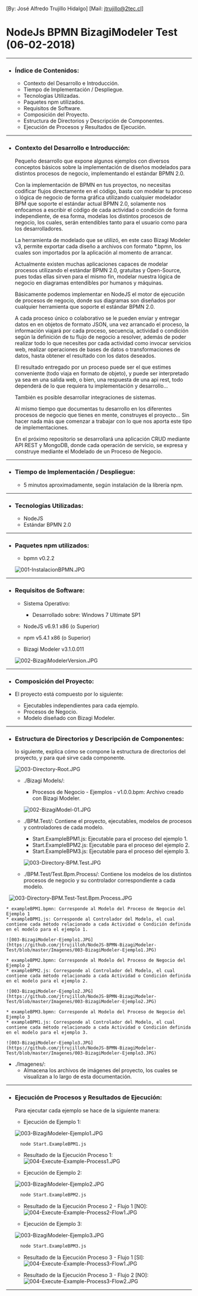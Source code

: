 [By: José Alfredo Trujillo Hidalgo]
[Mail: jtrujillo@2tec.cl]

# NodeJs BPMN BizagiModeler Test (06-02-2018)

-------------------------------------------

* ### Índice de Contenidos:

  * Contexto del Desarrollo e Introducción.
  * Tiempo de Implementación / Despliegue.
  * Tecnologías Utilizadas.
  * Paquetes npm utilizados.
  * Requisitos de Software.
  * Composición del Proyecto.
  * Estructura de Directorios y Descripción de Componentes.
  * Ejecución de Procesos y Resultados de Ejecución.
  
-------------------------------------------

* ### Contexto del Desarrollo e Introducción:

  Pequeño desarrollo que expone algunos ejemplos con diversos conceptos básicos sobre la implementación de diseños modelados para distintos procesos de negocio, implementando el estándar BPMN 2.0.
  
  Con la implementación de BPMN en tus proyectos, no necesitas codificar flujos directamente en el código, basta con modelar tu proceso o lógica de negocio de forma gráfica utilizando cualquier modelador BPM que soporte el estándar actual BPMN 2.0, solamente nos enfocamos a escribir el código de cada actividad o condición de forma independiente, de esa forma, modelas los distintos procesos de negocio, los cuales, serán entendibles tanto para el usuario como para los desarrolladores. 
  
  La herramienta de modelado que se utilizó, en este caso Bizagi Modeler v3, permite exportar cada diseño a archivos con formato *.bpmn, los cuales son importados por la aplicación al momento de arrancar.
  
  Actualmente existen muchas aplicaciones capaces de modelar procesos utilizando el estándar BPMN 2.0, gratuitas y Open-Source, pues todas ellas sirven para el mismo fin, modelar nuestra lógica de negocio en diagramas entendibles por humanos y máquinas.
  
  Básicamente podemos implementar en NodeJS el motor de ejecución de procesos de negocio, donde sus diagramas son diseñados por cualquier herramienta que soporte el estándar BPMN 2.0.
  
  A cada proceso único o colaborativo se le pueden enviar y entregar datos en en objetos de formato JSON, una vez arrancado el proceso, la información viajará por cada proceso, secuencia, actividad o condición según la definición de tu flujo de negocio a resolver, además de poder realizar todo lo que necesites por cada actividad como invocar servicios web, realizar operaciones de bases de datos o transformaciones de datos, hasta obtener el resultado con los datos deseados.
  
  El resultado entregado por un proceso puede ser el que estimes conveniente (todo viaja en formato de objeto), y puede ser interpretado ya sea en una salida web, o bien, una respuesta de una api rest, todo dependerá de lo que requiera tu implementación y desarrollo...
  
  También es posible desarrollar integraciones de sistemas.
  
  Al mismo tiempo que documentas tu desarrollo en los diferentes procesos de negocio que tienes en mente, construyes el proyecto... Sin hacer nada más que comenzar a trabajar con lo que nos aporta este tipo de implementaciones.
  
  En el próximo repositorio se desarrollará una aplicación CRUD mediante API REST y MongoDB, donde cada operación de servicio, se expresa y construye mediante el Modelado de un Proceso de Negocio.
  
-------------------------------------------

* ### Tiempo de Implementación / Despliegue:

  * 5 minutos aproximadamente, según instalación de la librería npm.
  
-------------------------------------------

* ### Tecnologías Utilizadas:

  * NodeJS
  * Estándar BPMN 2.0

-------------------------------------------

* ### Paquetes npm utilizados:

  * bpmn v0.2.2
  
  ![001-InstalacionBPMN.JPG](https://github.com/jtrujilloh/NodeJS-BPMN-BizagiModeler-Test/blob/master/Imagenes/001-InstalacionBPMN.JPG)
  
-------------------------------------------

* ### Requisitos de Software:

  * Sistema Operativo:
    * Desarrollado sobre: Windows 7 Ultimate SP1
  * NodeJS v6.9.1 x86 (o Superior)
  * npm v5.4.1 x86 (o Superior)
  
  * Bizagi Modeler v3.1.0.011
  
  ![002-BizagiModelerVersion.JPG](https://github.com/jtrujilloh/NodeJS-BPMN-BizagiModeler-Test/blob/master/Imagenes/002-BizagiModelerVersion.JPG)
  
 -------------------------------------------

* ### Composición del Proyecto: 

* El proyecto está compuesto por lo siguiente:

  * Ejecutables independientes para cada ejemplo. 
  * Procesos de Negocio.
  * Modelo diseñado con Bizagi Modeler.
    

-------------------------------------------

* ### Estructura de Directorios y Descripción de Componentes:
  
  lo siguiente, explica cómo se compone la estructura de directorios del proyecto, y para qué sirve cada componente.
    
  ![003-Directory-Root.JPG](https://github.com/jtrujilloh/NodeJS-BPMN-BizagiModeler-Test/blob/master/Imagenes/003-Directory-Root.JPG)
        
  * ./Bizagi Models/: 
    * Procesos de Negocio - Ejemplos - v1.0.0.bpm: Archivo creado con Bizagi Modeler.
    
    ![002-BizagiModel-01.JPG](https://github.com/jtrujilloh/NodeJS-BPMN-BizagiModeler-Test/blob/master/Imagenes/002-BizagiModel-01.JPG)
    
  * ./BPM.Test/: Contiene el proyecto, ejecutables, modelos de procesos y controladores de cada modelo.
    * Start.ExampleBPM1.js: Ejecutable para el proceso del ejemplo 1.
    * Start.ExampleBPM2.js: Ejecutable para el proceso del ejemplo 2.
    * Start.ExampleBPM3.js: Ejecutable para el proceso del ejemplo 3.
    
    ![003-Directory-BPM.Test.JPG](https://github.com/jtrujilloh/NodeJS-BPMN-BizagiModeler-Test/blob/master/Imagenes/003-Directory-BPM.Test.JPG)
    
  * ./BPM.Test/Test.Bpm.Process/: Contiene los modelos de los distintos procesos de negocio y su controlador correspondiente a cada modelo.

    ![003-Directory-BPM.Test-Test.Bpm.Process.JPG](https://github.com/jtrujilloh/NodeJS-BPMN-BizagiModeler-Test/blob/master/Imagenes/003-Directory-BPM.Test-Test.Bpm.Process.JPG)
    
    * exampleBPM1.bpmn: Corresponde al Modelo del Proceso de Negocio del Ejemplo 1
    * exampleBPM1.js: Corresponde al Controlador del Modelo, el cual contiene cada método relacionado a cada Actividad o Condición definida en el modelo para el ejemplo 1.
    
    ![003-BizagiModeler-Ejemplo1.JPG](https://github.com/jtrujilloh/NodeJS-BPMN-BizagiModeler-Test/blob/master/Imagenes/003-BizagiModeler-Ejemplo1.JPG)
    
    * exampleBPM2.bpmn: Corresponde al Modelo del Proceso de Negocio del Ejemplo 2
    * exampleBPM2.js: Corresponde al Controlador del Modelo, el cual contiene cada método relacionado a cada Actividad o Condición definida en el modelo para el ejemplo 2.
    
    ![003-BizagiModeler-Ejemplo2.JPG](https://github.com/jtrujilloh/NodeJS-BPMN-BizagiModeler-Test/blob/master/Imagenes/003-BizagiModeler-Ejemplo2.JPG)
    
    * exampleBPM3.bpmn: Corresponde al Modelo del Proceso de Negocio del Ejemplo 3
    * exampleBPM1.js: Corresponde al Controlador del Modelo, el cual contiene cada método relacionado a cada Actividad o Condición definida en el modelo para el ejemplo 3.
    
    ![003-BizagiModeler-Ejemplo3.JPG](https://github.com/jtrujilloh/NodeJS-BPMN-BizagiModeler-Test/blob/master/Imagenes/003-BizagiModeler-Ejemplo3.JPG)
    
  * ./Imagenes/: 
    * Almacena los archivos de imágenes del proyecto, los cuales se visualizan a lo largo de esta documentación.

-------------------------------------------

* ### Ejecución de Procesos y Resultados de Ejecución:
  
  Para ejecutar cada ejemplo se hace de la siguiente manera:
  
  * Ejecución de Ejemplo 1:
  
  ![003-BizagiModeler-Ejemplo1.JPG](https://github.com/jtrujilloh/NodeJS-BPMN-BizagiModeler-Test/blob/master/Imagenes/003-BizagiModeler-Ejemplo1.JPG)
  
  ```bash
    node Start.ExampleBPM1.js
  ```
    * Resultado de la Ejecución Proceso 1:
    ![004-Execute-Example-Process1.JPG](https://github.com/jtrujilloh/NodeJS-BPMN-BizagiModeler-Test/blob/master/Imagenes/004-Execute-Example-Process1.JPG)
    
  * Ejecución de Ejemplo 2:
  
  ![003-BizagiModeler-Ejemplo2.JPG](https://github.com/jtrujilloh/NodeJS-BPMN-BizagiModeler-Test/blob/master/Imagenes/003-BizagiModeler-Ejemplo2.JPG)
  
  ```bash
    node Start.ExampleBPM2.js
  ```
  
    * Resultado de la Ejecución Proceso 2 - Flujo 1 [NO]:
    ![004-Execute-Example-Process2-Flow1.JPG](https://github.com/jtrujilloh/NodeJS-BPMN-BizagiModeler-Test/blob/master/Imagenes/004-Execute-Example-Process2-Flow1.JPG)
    
  * Ejecución de Ejemplo 3:
  
  ![003-BizagiModeler-Ejemplo3.JPG](https://github.com/jtrujilloh/NodeJS-BPMN-BizagiModeler-Test/blob/master/Imagenes/003-BizagiModeler-Ejemplo3.JPG)
  
  ```bash
    node Start.ExampleBPM3.js
  ```
    
    * Resultado de la Ejecución Proceso 3 - Flujo 1 [SI]:
    ![004-Execute-Example-Process3-Flow1.JPG](https://github.com/jtrujilloh/NodeJS-BPMN-BizagiModeler-Test/blob/master/Imagenes/004-Execute-Example-Process3-Flow1.JPG)
    
    * Resultado de la Ejecución Proceso 3 - Flujo 2 [NO]:
    ![004-Execute-Example-Process3-Flow2.JPG](https://github.com/jtrujilloh/NodeJS-BPMN-BizagiModeler-Test/blob/master/Imagenes/004-Execute-Example-Process3-Flow2.JPG)
    
-------------------------------------------
    
